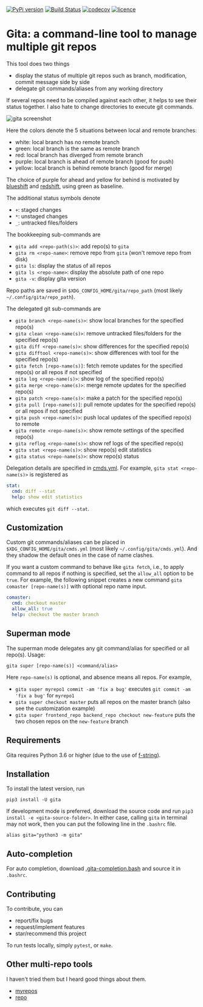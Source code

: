 [![PyPi version](https://img.shields.io/pypi/v/gita.svg)](https://pypi.org/project/gita/)
[![Build Status](https://travis-ci.org/nosarthur/gita.svg?branch=master)](https://travis-ci.org/nosarthur/gita)
[![codecov](https://codecov.io/gh/nosarthur/gita/branch/master/graph/badge.svg)](https://codecov.io/gh/nosarthur/gita)
[![licence](https://img.shields.io/pypi/l/gita.svg?style=flat)](https://github.com/nosarthur/gita/blob/master/LICENSE)

# Gita: a command-line tool to manage multiple git repos

This tool does two things

- display the status of multiple git repos such as branch, modification, commit message side by side
- delegate git commands/aliases from any working directory

If several repos need to be compiled against each other, it helps to see their
status together. I also hate to change directories to execute git commands.

![gita screenshot](https://github.com/nosarthur/gita/raw/master/screenshot.png)

Here the colors denote the 5 situations between local and remote branches:

- white: local branch has no remote branch
- green: local branch is the same as remote branch
- red: local branch has diverged from remote branch
- purple: local branch is ahead of remote branch (good for push)
- yellow: local branch is behind remote branch (good for merge)

The choice of purple for ahead and yellow for behind is motivated by
[blueshift](https://en.wikipedia.org/wiki/Blueshift) and [redshift](https://en.wikipedia.org/wiki/Redshift),
using green as baseline.

The additional status symbols denote

- `+`: staged changes
- `*`: unstaged changes
- `_`: untracked files/folders

The bookkeeping sub-commands are

- `gita add <repo-path(s)>`: add repo(s) to `gita`
- `gita rm <repo-name>`: remove repo from `gita` (won't remove repo from disk)
- `gita ls`: display the status of all repos
- `gita ls <repo-name>`: display the absolute path of one repo
- `gita -v`: display gita version

Repo paths are saved in `$XDG_CONFIG_HOME/gita/repo_path` (most likely `~/.config/gita/repo_path`).

The delegated git sub-commands are

- `gita branch <repo-name(s)>`: show local branches for the specified repo(s)
- `gita clean <repo-name(s)>`: remove untracked files/folders for the specified repo(s)
- `gita diff <repo-name(s)>`: show differences for the specified repo(s)
- `gita difftool <repo-name(s)>`: show differences with tool for the specified repo(s)
- `gita fetch [repo-name(s)]`: fetch remote updates for the specified repo(s) or all repos if not specified
- `gita log <repo-name(s)>`: show log of the specified repo(s)
- `gita merge <repo-name(s)>`: merge remote updates for the specified repo(s)
- `gita patch <repo-name(s)>`: make a patch for the specified repo(s)
- `gita pull [repo-name(s)]`: pull remote updates for the specified repo(s) or all repos if not specified
- `gita push <repo-name(s)>`: push local updates of the specified repo(s) to remote
- `gita remote <repo-name(s)>`: show remote settings of the specified repo(s)
- `gita reflog <repo-name(s)>`: show ref logs of the specified repo(s)
- `gita stat <repo-name(s)>`: show repo(s) edit statistics
- `gita status <repo-name(s)>`: show repo(s) status

Delegation details are specified in
[cmds.yml](https://github.com/nosarthur/gita/blob/master/gita/cmds.yml).
For example, `gita stat <repo-name(s)>` is registered as

```yaml
stat:
  cmd: diff --stat
  help: show edit statistics
```

which executes `git diff --stat`.

## Customization

Custom git commands/aliases can be placed in `$XDG_CONFIG_HOME/gita/cmds.yml`
(most likely `~/.config/gita/cmds.yml`).
And they shadow the default ones in the case of name clashes.

If you want a custom command to behave like `gita fetch`, i.e., to apply
command to all repos if nothing is specified,
set the `allow_all` option to be `true`.
For example, the following snippet creates a new command
`gita comaster [repo-name(s)]` with optional repo name input.

```yaml
comaster:
  cmd: checkout master
  allow_all: true
  help: checkout the master branch
```

## Superman mode

The superman mode delegates any git command/alias for specified or all repo(s).
Usage:

```
gita super [repo-name(s)] <command/alias>
```

Here `repo-name(s)` is optional, and absence means all repos.
For example,

- `gita super myrepo1 commit -am 'fix a bug'`
  executes `git commit -am 'fix a bug'` for `myrepo1`
- `gita super checkout master` puts all repos on the master branch (also see the customization example)
- `gita super frontend_repo backend_repo checkout new-feature` puts the two
  chosen repos on the `new-feature` branch

## Requirements

Gita requires Python 3.6 or higher (due to the use of
[f-string](https://www.python.org/dev/peps/pep-0498/)).

## Installation

To install the latest version, run

```
pip3 install -U gita
```

If development mode is preferred,
download the source code and run `pip3 install -e <gita-source-folder>`.
In either case, calling `gita` in terminal may not work,
then you can put the following line in the `.bashrc` file.

```
alias gita="python3 -m gita"
```

## Auto-completion

For auto completion, download
[.gita-completion.bash](https://github.com/nosarthur/gita/blob/master/.gita-completion.bash)
and source it in `.bashrc`.

## Contributing

To contribute, you can

- report/fix bugs
- request/implement features
- star/recommend this project

To run tests locally, simply `pytest`, or `make`.

## Other multi-repo tools

I haven't tried them but I heard good things about them.

* [myrepos](https://myrepos.branchable.com/)
* [repo](https://source.android.com/setup/develop/repo)

